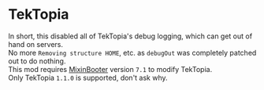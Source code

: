 # TekTopia
In short, this disabled all of TekTopia's debug logging, which can get out of hand on servers. \
No more `Removing structure HOME`, etc. as `debugOut` was completely patched out to do nothing. \
This mod requires [MixinBooter](https://www.curseforge.com/minecraft/mc-mods/mixin-booter) version `7.1` to modify TekTopia. \
Only TekTopia `1.1.0` is supported, don't ask why.
